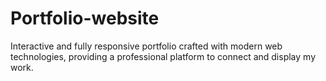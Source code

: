 # Portfolio-website
Interactive and fully responsive portfolio crafted with modern web technologies, providing a professional platform to connect and display my work.
